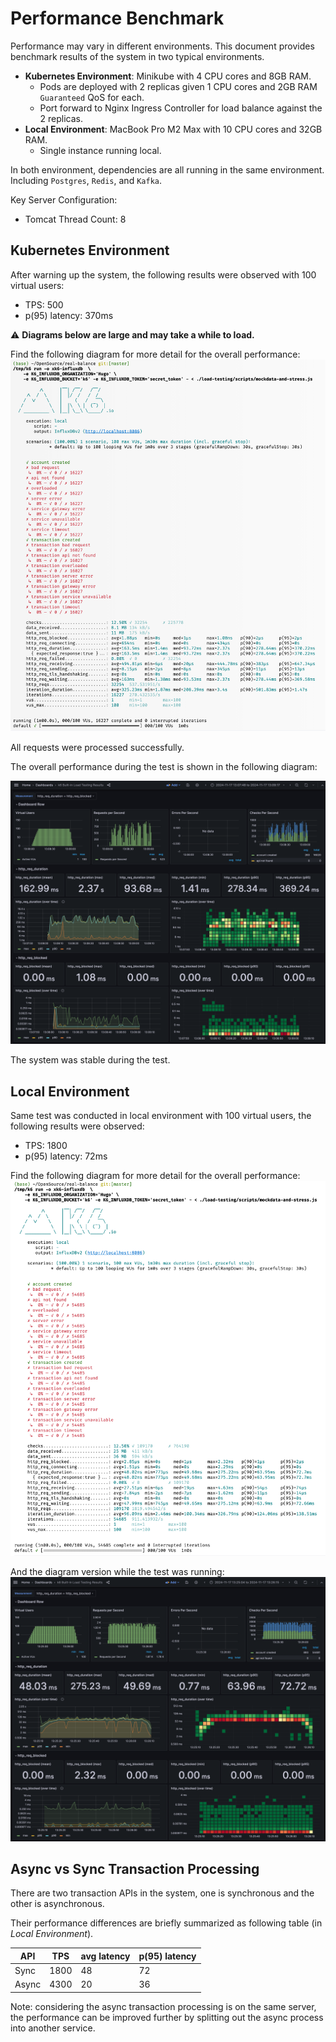# Performance Benchmark

Performance may vary in different environments. 
This document provides benchmark results of the system in two typical environments.

* **Kubernetes Environment**: Minikube with 4 CPU cores and 8GB RAM.
  * Pods are deployed with 2 replicas given 1 CPU cores and 2GB RAM `Guaranteed` QoS for each.
  * Port forward to Nginx Ingress Controller for load balance against the 2 replicas.
* **Local Environment**: MacBook Pro M2 Max with 10 CPU cores and 32GB RAM.
  * Single instance running local.

In both environment, dependencies are all running in the same environment. Including `Postgres`, `Redis`, and `Kafka`.

Key Server Configuration:
* Tomcat Thread Count: 8

## Kubernetes Environment

After warning up the system, the following results were observed with 100 virtual users:

* TPS: 500
* p(95) latency: 370ms

:warning: **Diagrams below are large and may take a while to load.**

Find the following diagram for more detail for the overall performance:
![K8S Benchmark](../docs/img/K8S-Benchmark.png)

All requests were processed successfully.

The overall performance during the test is shown in the following diagram:

![K8S Benchmark Diagram](../docs/img/K8S-Benchmark-Diagram.png)

The system was stable during the test.

## Local Environment

Same test was conducted in local environment with 100 virtual users, the following results were observed:

* TPS: 1800
* p(95) latency: 72ms

Find the following diagram for more detail for the overall performance:
![Local Benchmark](../docs/img/Local-Benchmark.png)

And the diagram version while the test was running:
![Local Benchmark Diagram](../docs/img/Local-Benchmark-Diagram.png)

## Async vs Sync Transaction Processing 

There are two transaction APIs in the system, one is synchronous and the other is asynchronous.

Their performance differences are briefly summarized as following table (in *Local Environment*).

| API   | TPS  | avg latency | p(95) latency |
|-------|------|-------------|---------------|
| Sync  | 1800 | 48          | 72            |
| Async | 4300 | 20          | 36            |

Note: considering the async transaction processing is on the same server, 
the performance can be improved further by splitting out the async process into another service.
